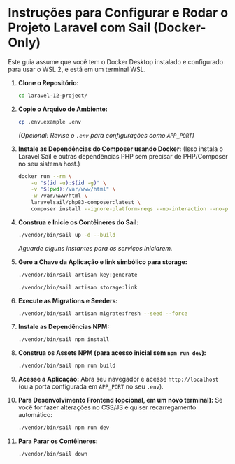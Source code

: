# Instruções para Configurar e Rodar o Projeto Laravel com Sail (Docker-Only)

Este guia assume que você tem o Docker Desktop instalado e configurado para usar o WSL 2, e está em um terminal WSL.

1.  **Clone o Repositório:**
    ```bash
    cd laravel-12-project/
    ```

2.  **Copie o Arquivo de Ambiente:**
    ```bash
    cp .env.example .env
    ```
    *(Opcional: Revise o `.env` para configurações como `APP_PORT`)*

3.  **Instale as Dependências do Composer usando Docker:**
    (Isso instala o Laravel Sail e outras dependências PHP sem precisar de PHP/Composer no seu sistema host.)
    ```bash
    docker run --rm \
        -u "$(id -u):$(id -g)" \
        -v "$(pwd):/var/www/html" \
        -w /var/www/html \
        laravelsail/php83-composer:latest \
        composer install --ignore-platform-reqs --no-interaction --no-plugins --no-scripts --prefer-dist
    ```

4.  **Construa e Inicie os Contêineres do Sail:**
    ```bash
    ./vendor/bin/sail up -d --build
    ```
    *Aguarde alguns instantes para os serviços iniciarem.*

5.  **Gere a Chave da Aplicação e link simbólico para storage:**
    ```bash
    ./vendor/bin/sail artisan key:generate
    
    ./vendor/bin/sail artisan storage:link
    ```

6.  **Execute as Migrations e Seeders:**
    ```bash
    ./vendor/bin/sail artisan migrate:fresh --seed --force
    ```

7.  **Instale as Dependências NPM:**
    ```bash
    ./vendor/bin/sail npm install
    ```

8.  **Construa os Assets NPM (para acesso inicial sem `npm run dev`):**
    ```bash
    ./vendor/bin/sail npm run build
    ```

9.  **Acesse a Aplicação:**
    Abra seu navegador e acesse `http://localhost` (ou a porta configurada em `APP_PORT` no seu `.env`).

10. **Para Desenvolvimento Frontend (opcional, em um novo terminal):**
    Se você for fazer alterações no CSS/JS e quiser recarregamento automático:
    ```bash
    ./vendor/bin/sail npm run dev
    ```

11. **Para Parar os Contêineres:**
    ```bash
    ./vendor/bin/sail down
    ```
